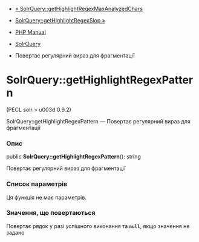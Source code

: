 - [«
SolrQuery::getHighlightRegexMaxAnalyzedChars](solrquery.gethighlightregexmaxanalyzedchars.md)
- [SolrQuery::getHighlightRegexSlop
»](solrquery.gethighlightregexslop.md)

- [PHP Manual](index.md)
- [SolrQuery](class.solrquery.md)
- Повертає регулярний вираз для фрагментації

# SolrQuery::getHighlightRegexPattern

(PECL solr \> u003d 0.9.2)

SolrQuery::getHighlightRegexPattern — Повертає регулярний вираз
для фрагментації

### Опис

public **SolrQuery::getHighlightRegexPattern**(): string

Повертає регулярний вираз для фрагментації

### Список параметрів

Ця функція не має параметрів.

### Значення, що повертаються

Повертає рядок у разі успішного виконання та **`null`**, якщо
значення не задано
